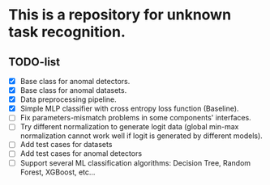 # This is a repository for unknown task recognition.

## TODO-list
- [x] Base class for anomal detectors.
- [x] Base class for anomal datasets.
- [x] Data preprocessing pipeline.
- [x] Simple MLP classifier with cross entropy loss function (Baseline).
- [ ] Fix parameters-mismatch problems in some components' interfaces.
- [ ] Try different normalization to generate logit data (global min-max normalization cannot work well if logit is generated by different models).
- [ ] Add test cases for datasets
- [ ] Add test cases for anomal detectors
- [ ] Support several ML classification algorithms: Decision Tree, Random Forest, XGBoost, etc...